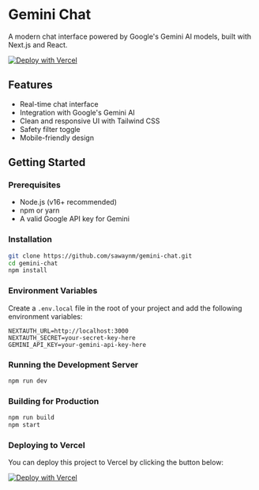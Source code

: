 # Gemini Chat

A modern chat interface powered by Google's Gemini AI models, built with Next.js and React.

[![Deploy with Vercel](https://vercel.com/button)](https://vercel.com/new/clone?repository-url=https%3A%2F%2Fgithub.com%2Fsawaynm%2Fgemini-chat)

## Features

- Real-time chat interface
- Integration with Google's Gemini AI
- Clean and responsive UI with Tailwind CSS
- Safety filter toggle
- Mobile-friendly design

## Getting Started

### Prerequisites
- Node.js (v16+ recommended)  
- npm or yarn  
- A valid Google API key for Gemini  

### Installation
```bash
git clone https://github.com/sawaynm/gemini-chat.git
cd gemini-chat
npm install
```

### Environment Variables
Create a `.env.local` file in the root of your project and add the following environment variables:
```
NEXTAUTH_URL=http://localhost:3000
NEXTAUTH_SECRET=your-secret-key-here
GEMINI_API_KEY=your-gemini-api-key-here
```

### Running the Development Server
```bash
npm run dev
```

### Building for Production
```bash
npm run build
npm start
```

### Deploying to Vercel
You can deploy this project to Vercel by clicking the button below:

[![Deploy with Vercel](https://vercel.com/button)](https://vercel.com/new/clone?repository-url=https%3A%2F%2Fgithub.com%2Fsawaynm%2Fgemini-chat)

